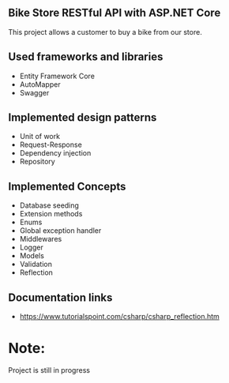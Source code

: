 ## Bike Store RESTful API with ASP.NET Core

This project allows a customer to buy a bike from our store.

## Used frameworks and libraries

* Entity Framework Core
* AutoMapper
* Swagger

## Implemented design patterns
*  Unit of work
*  Request-Response
*  Dependency injection
*  Repository

## Implemented Concepts
* Database seeding
* Extension methods
* Enums
* Global exception handler
* Middlewares 
* Logger
* Models
* Validation
* Reflection

## Documentation links
* https://www.tutorialspoint.com/csharp/csharp_reflection.htm


# Note:
  Project is still in progress
